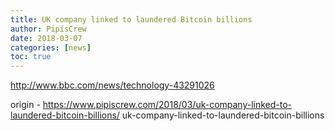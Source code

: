 ```yaml
---
title: UK company linked to laundered Bitcoin billions
author: PipisCrew
date: 2018-03-07
categories: [news]
toc: true
---
```


http://www.bbc.com/news/technology-43291026

origin - https://www.pipiscrew.com/2018/03/uk-company-linked-to-laundered-bitcoin-billions/ uk-company-linked-to-laundered-bitcoin-billions